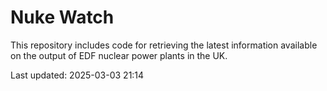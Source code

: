 # Nuke Watch

This repository includes code for retrieving the latest information available on the output of EDF nuclear power plants in the UK.

Last updated: 2025-03-03 21:14
